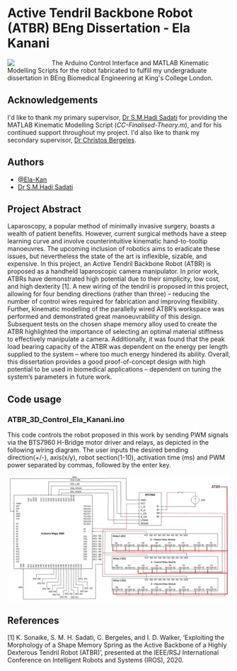# Active Tendril Backbone Robot (ATBR) BEng Dissertation - Ela Kanani
<img src="https://upload.wikimedia.org/wikipedia/commons/thumb/1/14/King%27s_College_London_logo.svg/315px-King%27s_College_London_logo.svg.png" align="left" width="100px"/>
The Arduino Control Interface and MATLAB Kinematic Modelling Scripts for the robot fabricated to fulfill my undergraduate dissertation in BEng Biomedical Engineering at King's College London. 
<br clear="left"/>

## Acknowledgements
I'd like to thank my primary supervisor, [Dr S.M.Hadi Sadati](https://smh-sadati.com/) for providing the MATLAB Kinematic Modelling Script (*CC-Finalised-Theory.m*), and for his continued support throughout my project. I'd also like to thank my secondary supervisor, [Dr Christos Bergeles](https://www.kcl.ac.uk/people/christos-bergeles-1).

## Authors

- [@Ela-Kan](https://github.com/Ela-Kan)
- [Dr S.M.Hadi Sadati](https://smh-sadati.com/) 

## Project Abstract
Laparoscopy, a popular method of minimally invasive surgery, boasts a wealth of patient benefits. However, current surgical methods have a steep learning curve and involve counterintuitive kinematic hand-to-tooltip manoeuvres. The upcoming inclusion of robotics aims to eradicate these issues, but nevertheless the state of the art is inflexible, sizable, and expensive. In this project, an Active Tendril Backbone Robot (ATBR) is proposed as a handheld laparoscopic camera manipulator. In prior work, ATBRs have demonstrated high potential due to their simplicity, low cost, and high dexterity [1]. A new wiring of the tendril is proposed in this project, allowing for four bending directions (rather than three) – reducing the number of control wires required for fabrication and improving flexibility. Further, kinematic modelling of the parallelly wired ATBR’s workspace was performed and demonstrated great manoeuvrability of this design. Subsequent tests on the chosen shape memory alloy used to create the ATBR highlighted the importance of selecting an optimal material stiffness to effectively manipulate a camera. Additionally, it was found that the peak load bearing capacity of the ATBR was dependent on the energy per length supplied to the system – where too much energy hindered its ability. Overall, this dissertation provides a good proof-of-concept design with high potential to be used in biomedical applications – dependent on tuning the system’s parameters in future work.

## Code usage
### ATBR_3D_Control_Ela_Kanani.ino
This code controls the robot proposed in this work by sending PWM signals via the BTS7960 H-Bridge motor driver and relays, as depicted in the following wiring diagram. The user inputs the desired bending direction(+/-), axis(x/y), robot section(1-10), activation time (ms) and PWM power separated by commas, followed by the enter key. 

![Wiring Diagram](https://github.com/Ela-Kan/ATBRBEngProject/blob/main/Images/WiringDiagram.jpg?raw=true)



## References
[1] K. Sonaike, S. M. H. Sadati, C. Bergeles, and I. D. Walker, ‘Exploiting the Morphology of a Shape Memory Spring as the Active Backbone of a Highly Dexterous Tendril Robot (ATBR)’, presented at the IEEE/RSJ International Conference on Intelligent Robots and Systems (IROS), 2020.
